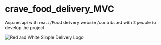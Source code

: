 # crave_food_delivery_MVC
Asp.net api with react 
/Food delivery website
/contributed with 2 people to develop the project

![Red and White Simple Delivery Logo](https://github.com/user-attachments/assets/515b9a13-3d2c-4637-9929-92ecca37f9b4)
